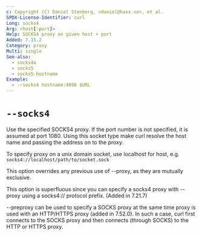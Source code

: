```yaml
---
c: Copyright (C) Daniel Stenberg, <daniel@haxx.se>, et al.
SPDX-License-Identifier: curl
Long: socks4
Arg: <host[:port]>
Help: SOCKS4 proxy on given host + port
Added: 7.15.2
Category: proxy
Multi: single
See-also:
  - socks4a
  - socks5
  - socks5-hostname
Example:
  - --socks4 hostname:4096 $URL
---
```


# `--socks4`

Use the specified SOCKS4 proxy. If the port number is not specified, it is
assumed at port 1080. Using this socket type make curl resolve the host name
and passing the address on to the proxy.

To specify proxy on a unix domain socket, use localhost for host, e.g.
`socks4://localhost/path/to/socket.sock`

This option overrides any previous use of --proxy, as they are mutually
exclusive.

This option is superfluous since you can specify a socks4 proxy with --proxy
using a socks4:// protocol prefix. (Added in 7.21.7)

--preproxy can be used to specify a SOCKS proxy at the same time proxy is used
with an HTTP/HTTPS proxy (added in 7.52.0). In such a case, curl first
connects to the SOCKS proxy and then connects (through SOCKS) to the HTTP or
HTTPS proxy.
